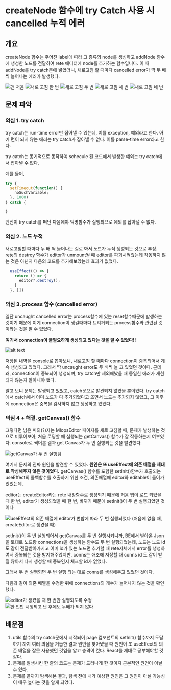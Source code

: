 # createNode 함수에 try Catch 사용 시 cancelled 누적 에러

## 개요

createNode 함수는 주어진 label에 따라 그 종류의 node를 생성하고 addNode 함수에 생성한 노드를 전달하여 rete 에디터에 node를 추가하는 함수입니다. 이 때 addNode를 try catch문에 넣었더니, 새로고침 할 때마다 cancelled error가 딱 두 배씩 늘어나는 에러가 발생했다.

<!-- 왜지? 단순히 try catch가 문제가 아닐 것 같아 -->


![맨 처음](/99_images/240417_try_catch_cancelled_누적/image-2.png)
![새로 고침 한 번](/99_images/240417_try_catch_cancelled_누적/image-3.png)
![새로 고침 두 번](/99_images/240417_try_catch_cancelled_누적/image-4.png)
![새로 고침 세 번](/99_images/240417_try_catch_cancelled_누적/image-5.png)
![새로 고침 네 번](/99_images/240417_try_catch_cancelled_누적/image-1.png)

<!-- 와..진짜 감도 안잡혀 뭐지............?? -->

## 문제 파악

### 의심 1. try catch

try catch는 run-time error만 잡아낼 수 있는데, 이를 exception, 예외라고 한다.
아예 런이 되지 않는 에러는 try catch가 잡아낼 수 없다.
이를 parse-time error라고 한다.

try catch는 동기적으로 동작하여 schecule 된 코드에서 발생한 예외는 try catch에서 잡아낼 수 없다.

예를 들어,

```js
try { 
  setTimeout(function() {
    noSuchVariable;
  }, 1000)
} catch {

}
```

엔진이 try catch를 떠난 다음에야 익명함수가 실행되므로 예외를 잡아낼 수 없다.

### 의심 2. 노드 누적

새로고침할 때마다 두 배 씩 늘어나는 걸로 봐서 노드가 누적 생성되는 것으로 추정.
rete의 destroy 함수가 editor가 unmount될 때 editor를 파괴시켜줬는데 작동하지 않는 것은 아닌지 다음의 코드를 추가해보았는데 효과가 없었다.

```js
  useEffect(() => {
    return () => {
      editor?.destroy();
    }
  }, [])
```

### 의심 3. process 함수 (cancelled error)

일단 uncaught cancelled error는 process함수에 있는 reset함수때문에 발생하는 것이기 때문에 이게 connection이 생길때마다 트리거되는 process함수와 관련된 것이라는 것을 알 수 있었다.

**여기서 connection이 불필요하게 생성되고 있다는 것을 알 수 있었다!!**

![alt text](/99_images/240417_try_catch_cancelled_누적/image-6.png)

저장된 내역을 console로 뽑아보니, 새로고침 할 때마다 connection이 중복되어서 계속 생성되고 있었다. 그래서 딱 uncaught error도 두 배씩 늘 고 있었던 것이다. 근데 왜, connection이 중복되어 생성되며, try catch만 제외해봤을 때 동일한 에러가 재현되지 않는지 알아내야 했다.

알고 보니 문제는 발생되고 있었고, catch문으로 발견되지 않았을 뿐이었다. try catch에서 catch에서 이미 노드가 다 추가되었다고 뜨면서 노드는 추가되지 않았고, 그 이후에 connection은 중복을 검사하지 않고 생성하고 있었다.

### 의심 4 + 해결. getCanvas() 함수

그렇다면 남은 피의(?)자는 MlopsEditor 페이지를 새로 고침할 때, 문제가 발생하는 것으로 미루어보아, 처음 로딩할 때 실행되는 getCanvas() 함수가 잘 작동하는지 여부였다. console로 찍어본 결과 get Canvas가 두 번 실행되는 것을 발견했다.

![getCanvas가 두 번 실행됨](/99_images/240417_try_catch_cancelled_누적/image-10.png)

여기서 문제의 진짜 원인을 발견할 수 있었다. **원인은 또 useEffect에 의존 배열을 제대로 작성해주지 않은 것이었다.** getCanvas() 함수를 포함한 setInit()함수가 호출되는 useEffect의 콜백함수를 호출하기 위한 조건, 의존배열에 editor와 editable이 들어가 있었는데,

editor는 createEditor라는 rete 내장함수로 생성되기 때문에 처음 앱이 로드 되었을 때 한 번, editor가 생성되었을 때 한 번, 바뀌기 때문에 setInit()이 두 번 실행되었던 것이다

![useEffect의 의존 배열에 editor가 변함에 따라 두 번 실행되었다 (처음에 없을 때, createEditor로 생겼을 때)](/99_images/240417_try_catch_cancelled_누적/image-9.png)

setInit()이 두 번 실행되어서 getCanvas를 두 번 실행시키니까, BE에서 받아온 Json을 토대로 노드랑 connections을 생성하는 함수도 두 번 실행되었는데, 노드는 노드 id도 같이 전달받아가지고 이미 id가 있는 노드면 추가할 때 rete자체에서 error를 생성하여서 중복되는 것을 방지해주었지만, conns는 애초에 저장할 대 conns id 도 같이 받질 않아서 다시 생성할 때 중복인지 체크할 id가 없었다.

그래서 두 번 실행되면 두 번 실행 되는 대로 conns를 생성해주고 있었던 것이다.

다음과 같이 의존 배열을 수정한 뒤에 connections의 개수가 늘어나지 않는 것을 확인했다.

![editor가 생겼을 때 한 번만 실행되도록 수정](/99_images/240417_try_catch_cancelled_누적/image-11.png)
![한 번만 시행되고 난 후에도 두배가 되지 않다](/99_images/240417_try_catch_cancelled_누적/image-12.png)

<!-- ![createNodesByJson, createConnsByJson 코드!!](/99_images/240417_try_catch_cancelled_누적/image-13.png) -->

## 배운점

1. utils 함수의 try catch문에서 시작되어 page 컴포넌트의 setInit() 함수까지 도달하기 까지 여러 의심을 거듭한 결과 원인을 찾아냈을 때 원인이 또 useEffect의 의존 배열을 잘못 사용했던 것임을 알고 충격이 컸다. React를 제대로 공부해야할 것 같다.
1. 문제를 발생시킨 한 줄의 코드는 문제가 드러나게 한 것이지 근본적인 원인이 아닐 수 있다.
1. 문제를 끝까지 탐색해본 결과, 탐색 전에 내가 예상한 원인은 그 원인이 아닐 가능성이 매우 높다는 것을 알게 되었다.

